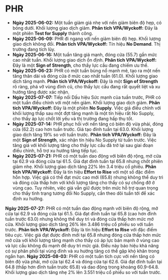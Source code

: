 # PHR

- **Ngày 2025-06-02:** Một tuần giảm giá nhẹ với nến giảm biên độ hẹp, có bóng dưới. Khối lượng giao dịch giảm. **Phân tích VPA/Wyckoff:** Đây là một phiên **Test for Supply** thành công.
- **Ngày 2025-06-09:** PHR đi ngang với nến giảm biên độ hẹp. Khối lượng giao dịch không đổi. **Phân tích VPA/Wyckoff:** Tín hiệu **No Demand**. Thị trường đang tích lũy.
- **Ngày 2025-06-16:** Một tuần tăng giá mạnh, đóng cửa (55.7) gần mức cao nhất tuần. Khối lượng giao dịch ổn định. **Phân tích VPA/Wyckoff:** Đây là một **Sign of Strength**, cho thấy lực cầu đang chiếm ưu thế.
- **Ngày 2025-06-23:** PHR có một tuần bùng nổ mạnh mẽ, tạo ra một nến tăng thân dài và đóng cửa ở mức cao nhất tuần (61.0). Khối lượng giao dịch tăng mạnh. **Phân tích VPA/Wyckoff:** Đây là một **Sign of Strength** rõ ràng, phá vỡ vùng đỉnh cũ, cho thấy lực cầu đang rất quyết liệt và xu hướng tăng được xác nhận.
- **Ngày 2025-07-07:** Tiếp nối Dấu hiệu Sức mạnh của tuần trước, PHR có một tuần điều chỉnh với một nến giảm. Khối lượng giao dịch giảm. **Phân tích VPA/Wyckoff:** Đây là một phiên **No Supply**. Việc giá điều chỉnh với khối lượng thấp sau một đợt tăng mạnh là một tín hiệu rất No Supply, cho thấy áp lực chốt lời yếu và thị trường đang hấp thụ tốt.
- **Ngày 2025-07-14:** PHR phục hồi với nến tăng có biên độ vừa phải, đóng cửa (62.2) cao hơn tuần trước. Giá tạo đỉnh tuần tại 63.0. Khối lượng giao dịch tăng 19% so với tuần trước. **Phân tích VPA/Wyckoff:** Đây là một **Sign of Strength**, xác nhận tín hiệu No Supply từ tuần trước. Việc tăng giá với khối lượng tăng cho thấy lực cầu đã trở lại sau giai đoạn điều chỉnh, hỗ trợ xu hướng tăng tiếp tục.
- **Ngày 2025-07-21:** PHR có một tuần dao động với biên độ rộng, mở cửa tại 62.9 và đóng cửa tại 61.5. Giá đạt đỉnh tuần tại 65.8 nhưng chốt phiên giảm nhẹ. Khối lượng giao dịch tăng 22% lên 3.4 triệu cổ phiếu. **Phân tích VPA/Wyckoff:** Đây là tín hiệu **Effort to Rise** với một số đặc điểm hỗn hợp. Việc giá có thể đạt mức cao mới (65.8) nhưng không thể duy trì và đóng cửa thấp hơn với khối lượng tăng cho thấy có sự chống đỡ ở vùng cao. Tuy nhiên, việc giá vẫn giữ được trên mức hỗ trợ quan trọng cho thấy tình trạng tương đối No Supply, cần theo dõi tuần tới để xác định xu hướng.


**Ngày 2025-07-27:** PHR có một tuần dao động mạnh với biên độ rộng, mở cửa tại 62.9 và đóng cửa tại 61.5. Giá đạt đỉnh tuần tại 65.8 (cao hơn đỉnh tuần trước 63.0) nhưng không thể duy trì và đóng cửa thấp hơn mức mở cửa. Khối lượng giao dịch tăng 26% lên 3.486 triệu cổ phiếu so với tuần trước. **Phân tích VPA/Wyckoff:** Đây là tín hiệu **Effort to Rise** với đặc điểm tiêu cực. Việc giá đạt được đỉnh mới tại 65.8 nhưng đóng cửa thấp hơn mức mở cửa với khối lượng tăng mạnh cho thấy có áp lực bán mạnh ở vùng cao và lực cầu không đủ mạnh để duy trì mức giá. Điều này báo hiệu khả năng có sự phân phối tại vùng đỉnh và xu hướng tăng có thể gặp khó khăn trong ngắn hạn.
**Ngày 2025-08-03:** PHR có một tuần tích cực với nến tăng có biên độ vừa phải, mở cửa tại 62.4 và đóng cửa tại 62.6. Giá đạt đỉnh tuần tại 64.8 (thấp hơn đỉnh tuần trước 65.8) và dao động trong khoảng 60.9-64.8. Khối lượng giao dịch tăng nhẹ 2% lên 3.551 triệu cổ phiếu so với tuần trước.
